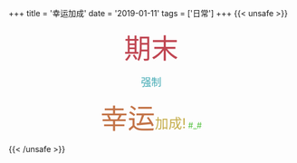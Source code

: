 +++
title = '幸运加成'
date = '2019-01-11'
tags = ['日常']
+++
{{< unsafe >}}
<p align="center"> <font color="#C04652" size=10>期末</font></p>

<p align="center"><font color = "#40A9B3" size=4>强制</font></p>

<p align="center"><font size = 11 color="#C37448">幸运</font><font size = 5 color="#C5AD4B">加成!</font> <font color = "#55C241">#_#</font></p>
{{< /unsafe >}}








